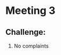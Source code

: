 # Meeting 3

## Challenge:

1. No complaints
    





































































































































































































































































































































































































































































































































































































































































































    
